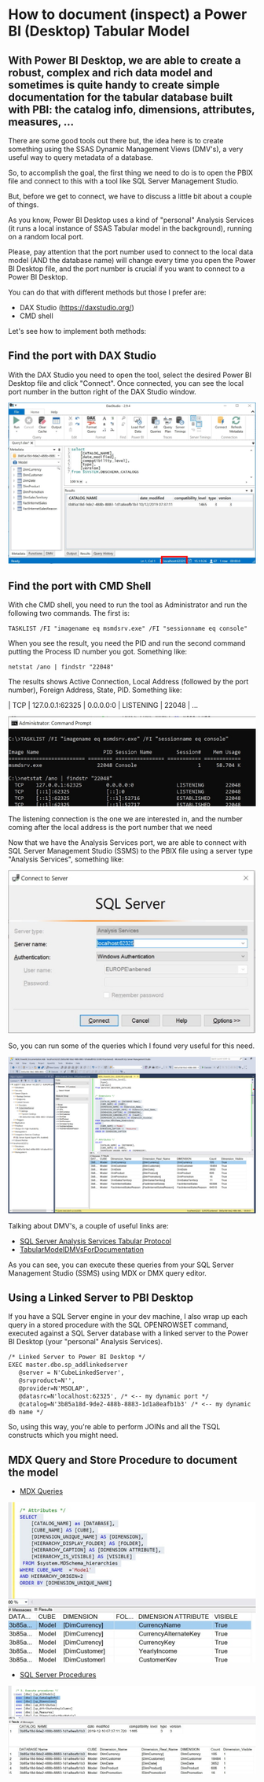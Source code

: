 # How to document (inspect) a Power BI (Desktop) Tabular Model

## With Power BI Desktop, we are able to create a robust, complex and rich data model and sometimes is quite handy to create simple documentation for the tabular database built with PBI: the catalog info, dimensions, attributes, measures, ...

There are some good tools out there but, the idea here is to create something using the SSAS Dynamic Management Views (DMV's), a very useful way to query metadata of a database. 

So,  to accomplish the goal, the first thing we need to do is to open the PBIX file and connect to this with a tool like SQL Server Management Studio. 

But, before we get to connect, we have to discuss a little bit about a couple of things.

As you know, Power BI Desktop uses a kind of "personal" Analysis Services (it runs a local instance of SSAS Tabular model in the background), running on a random local port.

Please, pay attention that the port number used to connect to the local data model (AND the database name) will change every time you open the Power BI Desktop file, and the port number is crucial if you want to connect to a Power BI Desktop.

You can do that with different methods but those I prefer are:
- DAX Studio (https://daxstudio.org/)
- CMD shell

Let's see how to implement both methods:

## Find the port with DAX Studio

With the DAX Studio you need to open the tool, select the desired Power BI Desktop file and click "Connect".
Once connected, you can see the local port number in the button right of the DAX Studio window.

![DAX Studio](images/daxstudio.JPG)

## Find the port with CMD Shell

With che CMD shell, you need to run the tool as Administrator and run the following two commands.
The first is:
```
TASKLIST /FI "imagename eq msmdsrv.exe" /FI "sessionname eq console"
```
When you see the result, you need the PID and run the second command putting the Process ID number you got.
Something like:
```
netstat /ano | findstr "22048"
```
The results shows Active Connection, Local Address (followed by the port number), Foreign Address, State, PID. Something like:

| TCP | 127.0.0.1:62325 | 0.0.0.0:0 | LISTENING | 22048 |
...

![CMD Shell](images/cmdshell.jpg)

The listening connection is the one we are interested in, and the number coming after the local address is the port number that we need

Now that we have the Analysis Services port, we are able to connect with SQL Server Management Studio (SSMS) to the PBIX file using a server type "Analysis Services", something like: 

![SQL Server Management Studio](images/ssms.jpg)

So, you can run some of the queries which I found very useful for this need. 

![MDX Query](images/querymdx.jpg)

Talking about DMV's, a couple of useful links are:
- [SQL Server Analysis Services Tabular Protocol](https://docs.microsoft.com/en-us/openspecs/sql_server_protocols/ms-ssas-t/f85cd3b9-690c-4bc7-a1f0-a854d7daecd8)
- [TabularModelDMVsForDocumentation](https://gist.github.com/mlongoria/a9a0bff0f51a5e9c200b9c8b378d79da)

As you can see, you can execute these queries from your SQL Server Management Studio (SSMS) using MDX or DMX query editor.

## Using a Linked Server to PBI Desktop

If you have a SQL Server engine in your dev machine, I also wrap up each query in a stored procedure with the SQL OPENROWSET command, executed against a SQL Server database with a linked server to the Power BI Desktop (your "personal" Analysis Services).

```
/* Linked Server to Power BI Desktop */
EXEC master.dbo.sp_addlinkedserver
   @server = N'CubeLinkedServer',
   @srvproduct=N'',
   @provider=N'MSOLAP',
   @datasrc=N'localhost:62325', /* <-- my dynamic port */
   @catalog=N'3b85a18d-9de2-488b-8883-1d1a8eafb1b3' /* <-- my dynamic db name */
```

So, using this way, you're able to perform JOINs and all the TSQL constructs which you might need.

## MDX Query and Store Procedure to document the model
- [MDX Queries](PBIDocumentation_MDX_Queries.sql)

![MDX Demo](images/mdx.JPG)

- [SQL Server Procedures](PBIDocumentation_SQL_Procedures.sql)

![SQL Demo](images/sql.JPG)
